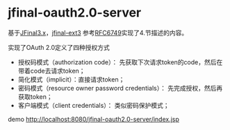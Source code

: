# jfinal-oauth2.0-server
基于[JFinal3.x](https://github.com/JFinal/JFinal)，[jfinal-ext3](https://github.com/E7du/jfinal-ext3)
参考[RFC6749](http://www.rfcreader.com/#rfc6749)实现了4.节描述的内容。

实现了OAuth 2.0定义了四种授权方式

- 授权码模式（authorization code）： 先获取下次请求token的code，然后在带着code去请求token；
- 简化模式（implicit）：直接请求token； 
- 密码模式（resource owner password credentials）： 先完成授权，然后再获取token；
- 客户端模式（client credentials）： 类似密码保护模式；
​

demo [http://localhost:8080/jfinal-oauth2.0-server/index.jsp](http://localhost:8080/jfinal-oauth2.0-server/index.jsp)
